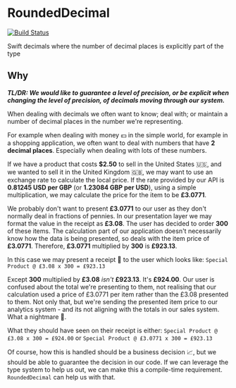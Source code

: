 # RoundedDecimal
[![Build Status](https://app.bitrise.io/app/57e424b934229804/status.svg?token=zDHT8jgVf-wPoK5oVp7LcA&branch=master)](https://app.bitrise.io/app/57e424b934229804)

Swift decimals where the number of decimal places is explicitly part of the type

## Why

**_TL/DR: We would like to guarantee a level of precision, or be explicit when changing the level of precision, of decimals moving through our system._**

When dealing with decimals we often want to know; deal with; or maintain a number of decimal places in the number we're representing. 

For example when dealing with money 💵 in the simple world, for example in a shopping application, we often want to deal with numbers that have **2 decimal places**. Especially when dealing with lots of these numbers.

If we have a product that costs **$2.50** to sell in the United States 🇺🇸, and we wanted to sell it in the United Kingdom 🇬🇧, we may want to use an exchange rate to calculate the local price. If the rate provided by our API is **0.81245 USD per GBP** (or **1.23084 GBP per USD**), using a simple multiplication, we may calculate the price for the item to be **£3.0771**.

We probably don't want to present **£3.0771** to our user as they don't normally deal in fractions of pennies. In our presentation layer we may format the value in the receipt as **£3.08**. The user has decided to order **300** of these items. The calculation part of our application doesn't necessarily know how the data is being presented, so deals with the item price of **£3.0771**. Therefore, **£3.0771** multiplied by **300** is **£923.13**.

In this case we may present a receipt 🧾 to the user which looks like: `Special Product @ £3.08 x 300 = £923.13`

Except **300** multiplied by **£3.08** _isn't_ **£923.13**. It's **£924.00**. Our user is confused about the total we're presenting to them, not realising that our calculation used a price of £3.0771 per item rather than the £3.08 presented to them. Not only that, but we're sending the presented item price to our analytics system - and its not aligning with the totals in our sales system. What a nightmare 🤯.

What they should have seen on their receipt is either:
`Special Product @ £3.08 x 300 = £924.00` or  `Special Product @ £3.0771 x 300 = £923.13`

Of course, how this is handled should be a business decision 📈, but we should be able to guarantee the decision in our code. If we can leverage the type system to help us out, we can make this a compile-time requirement. `RoundedDecimal` can help us with that.
